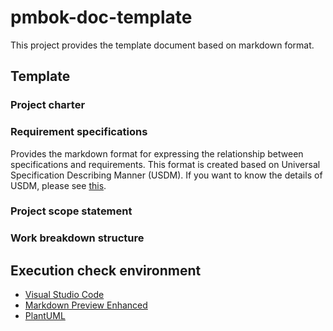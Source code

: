 # pmbok-doc-template

This project provides the template document based on markdown format.

## Template

### Project charter

### Requirement specifications

Provides the markdown format for expressing the relationship between specifications and requirements. This format is created based on Universal Specification Describing Manner (USDM).
If you want to know the details of USDM, please see [this](https://www.jreast.co.jp/e/development/tech/pdf_33/tec-33-33-36eng.pdf).

### Project scope statement

### Work breakdown structure

## Execution check environment

- [Visual Studio Code](https://code.visualstudio.com/)
- [Markdown Preview Enhanced](https://marketplace.visualstudio.com/items?itemName=shd101wyy.markdown-preview-enhanced)
- [PlantUML](https://marketplace.visualstudio.com/items?itemName=jebbs.plantuml)
